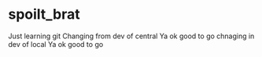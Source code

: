 # spoilt_brat
Just learning git
Changing from dev of central
Ya ok good to go
chnaging in dev of local
Ya ok good to go
